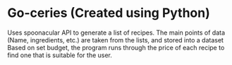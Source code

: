 # Go-ceries (Created using Python)

Uses spoonacular API to generate a list of recipes. The main points of data (Name, ingredients, etc.) are taken from the lists, and stored into a dataset
Based on set budget, the program runs through the price of each recipe to find one that is suitable for the user.
